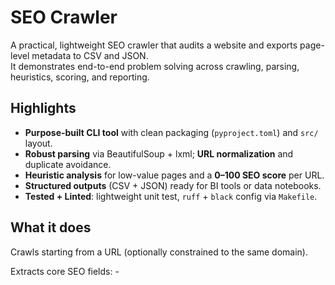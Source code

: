 # SEO Crawler

A practical, lightweight SEO crawler that audits a website and exports page-level metadata to CSV and JSON.  
It demonstrates end-to-end problem solving across crawling, parsing, heuristics, scoring, and reporting.

## Highlights

- **Purpose-built CLI tool** with clean packaging (`pyproject.toml`) and `src/` layout.
- **Robust parsing** via BeautifulSoup + lxml; **URL normalization** and duplicate avoidance.
- **Heuristic analysis** for low-value pages and a **0–100 SEO score** per URL.
- **Structured outputs** (CSV + JSON) ready for BI tools or data notebooks.
- **Tested + Linted**: lightweight unit test, `ruff` + `black` config via `Makefile`.

## What it does

Crawls starting from a URL (optionally constrained to the same domain).

Extracts core SEO fields:
    - <title>, <meta name="description">, first <h1>, canonical URL, robots meta
    - HTTP status, load time (ms), word count

Flags low-value pages using simple, explainable rules (see below).

Computes an SEO score (0–100) you can tweak.

Exports to:
    - reports/seo_audit.csv
    - eports/seo_audit.json

## Quickstart

```bash
# 1) Create & activate a virtual environment
python -m venv .venv
# macOS/Linux
source .venv/bin/activate
# Windows
# .venv\Scripts\activate

# 2) Install dependencies
python -m pip install -r requirements.txt

# 3) Run a crawl (example)
python -m seo_crawler.cli https://example.com --max-pages 200 --same-domain-only --score
```

This will create reports/seo_audit.csv and reports/seo_audit.json.

After packaging (pip install .), you can use the console script:
```bash
seo-crawler https://example.com --max-pages 200 --same-domain-only --score
```

## CLI Usage

```css
seo-crawler START_URL [--max-pages N] [--output PATH] [--exclude P1 P2 ...]
                      [--same-domain-only] [--respect-robots]
                      [--user-agent UA] [--score]
```

### Arguments

START_URL – Starting URL (e.g., https://yoursite.com).

--max-pages – Max pages to crawl (default: 1000).
--output – Output CSV path (default: reports/seo_audit.csv).
--exclude – One or more substrings/regex patterns to skip (e.g., /tag/, /category/, \\?utm_).
--same-domain-only – Restrict crawl to the same eTLD+1 (recommended).
--respect-robots – Obey robots.txt Disallow rules for the selected --user-agent.
--user-agent – Custom UA string (default: seo-crawler-bot/1.0).
--score – Compute a 0–100 SEO score per page.

### Examples

```bash
# Crawl a single domain, skip tag/category pages, compute scores
seo-crawler https://example.com --same-domain-only --exclude "/tag/" "/category/" --score

# Limit to 250 pages, custom UA, export to a custom path
seo-crawler https://docs.example.com --max-pages 250 --user-agent "mybot/0.1" --output out/audit.csv
```

## Output Schema

| Column             | Description                                               |
| ------------------ | --------------------------------------------------------- |
| `url`              | Absolute URL                                              |
| `status`           | HTTP status code                                          |
| `title`            | `<title>` text                                            |
| `meta_description` | `<meta name="description">` content                       |
| `h1`               | First `<h1>` text                                         |
| `canonical`        | Canonical URL from `<link rel="canonical">`               |
| `robots_meta`      | Content of `<meta name="robots">` (e.g., `index, follow`) |
| `word_count`       | Approximate word count of visible text                    |
| `load_time_ms`     | Page fetch time (ms)                                      |
| `is_indexable`     | Boolean (derived; reserved for future logic)              |
| `low_value_flag`   | Boolean flag from heuristics below                        |
| `seo_score`        | Integer 0–100 (only when `--score` is used)               |

## Low-Value Page Heuristics

A page is flagged low-value if any of the following indicate thin or non-indexable content:

- Missing or long <title> (> 70 chars)
- Missing or long meta description (> 160 chars)
- Missing <h1>
- Missing canonical URL
- Word count < 150
- Robots meta contains noindex
- Non-200 HTTP status

You can adjust thresholds and logic in src/seo_crawler/runner.py:

- compute_low_value_flag(pr: PageResult) -> bool
- compute_seo_score(pr: PageResult) -> int

## Project Structure

```bash
seo-crawler/
├── src/
│   └── seo_crawler/
│       ├── __init__.py
│       ├── cli.py          # CLI entrypoint / argument parsing
│       └── runner.py       # Crawl, parse, heuristics, scoring, I/O
├── tests/
│   └── test_import.py      # Minimal smoke test
├── reports/                # Output folder (created on first run)
├── pyproject.toml          # Build metadata & console script
├── requirements.txt        # Dependencies
├── Makefile                # Dev helpers (lint, format, run)
├── .gitignore
└── README.md
```

## Development

```bash
# Install runtime deps
make install

# Format & lint
make format
make lint

# Run smoke tests
make test

# Example run
make run
```

## Packaging

```bash
python -m pip install build
python -m build
python -m pip install dist/seo_crawler-0.1.0-py3-none-any.whl
seo-crawler https://example.com --score
```

## Responsible Use

Only crawl properties you’re authorized to audit. Respect site terms, robots.txt, and rate limits.

## License

MIT © bdemauro03